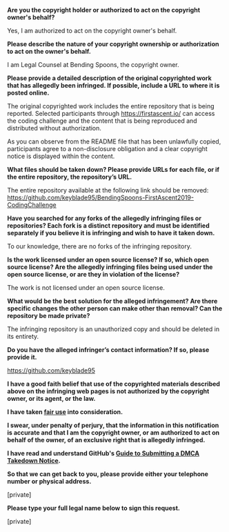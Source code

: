 **Are you the copyright holder or authorized to act on the copyright owner's behalf?**

Yes, I am authorized to act on the copyright owner's behalf.

**Please describe the nature of your copyright ownership or authorization to act on the owner's behalf.**

I am Legal Counsel at Bending Spoons, the copyright owner.

**Please provide a detailed description of the original copyrighted work that has allegedly been infringed. If possible, include a URL to where it is posted online.**

The original copyrighted work includes the entire repository that is being reported. Selected participants through https://firstascent.io/ can access the coding challenge and the content that is being reproduced and distributed without authorization.

As you can observe from the README file that has been unlawfully copied, participants agree to a non-disclosure obligation and a clear copyright notice is displayed within the content.

**What files should be taken down? Please provide URLs for each file, or if the entire repository, the repository’s URL.**

The entire repository available at the following link should be removed: https://github.com/keyblade95/BendingSpoons-FirstAscent2019-CodingChallenge

**Have you searched for any forks of the allegedly infringing files or repositories? Each fork is a distinct repository and must be identified separately if you believe it is infringing and wish to have it taken down.**

To our knowledge, there are no forks of the infringing repository.

**Is the work licensed under an open source license? If so, which open source license? Are the allegedly infringing files being used under the open source license, or are they in violation of the license?**

The work is not licensed under an open source license.

**What would be the best solution for the alleged infringement? Are there specific changes the other person can make other than removal? Can the repository be made private?**

The infringing repository is an unauthorized copy and should be deleted in its entirety.

**Do you have the alleged infringer’s contact information? If so, please provide it.**

https://github.com/keyblade95

**I have a good faith belief that use of the copyrighted materials described above on the infringing web pages is not authorized by the copyright owner, or its agent, or the law.**

**I have taken <a href="https://www.lumendatabase.org/topics/22">fair use</a> into consideration.**

**I swear, under penalty of perjury, that the information in this notification is accurate and that I am the copyright owner, or am authorized to act on behalf of the owner, of an exclusive right that is allegedly infringed.**

**I have read and understand GitHub's <a href="https://docs.github.com/articles/guide-to-submitting-a-dmca-takedown-notice/">Guide to Submitting a DMCA Takedown Notice</a>.**

**So that we can get back to you, please provide either your telephone number or physical address.**

[private]  

**Please type your full legal name below to sign this request.**

[private]  
